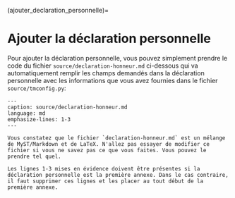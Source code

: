 (ajouter_declaration_personnelle)=

# Ajouter la déclaration personnelle

Pour ajouter la déclaration personnelle, vous pouvez simplement prendre le code
du fichier `source/declaration-honneur.md` ci-dessous qui va automatiquement
remplir les champs demandés dans la déclaration personnelle avec les
informations que vous avez fournies dans le fichier `source/tmconfig.py`:

```{literalinclude} declaration-honneur.md
---
caption: source/declaration-honneur.md
language: md
emphasize-lines: 1-3
---
```

```{note}
Vous constatez que le fichier `declaration-honneur.md` est un mélange de MyST/Markdown et de LaTeX. N'allez pas essayer de modifier ce fichier si vous ne savez pas ce que vous faites. Vous pouvez le prendre tel quel.
```


```{attention}
Les lignes 1-3 mises en évidence doivent être présentes si la déclaration personnelle est la première annexe. Dans le cas contraire, il faut supprimer ces lignes et les placer au tout début de la première annexe.
```

